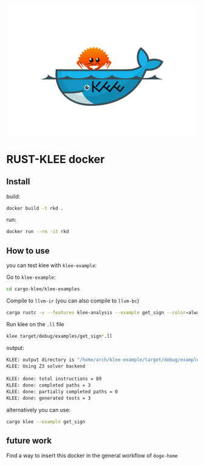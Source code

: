
![Alt text](logo.png)

# RUST-KLEE docker

## Install

build:

```bash
docker build -t rkd .
```

run:

```bash
docker run --rm -it rkd
```

## How to use 

you can test klee with `klee-example`:

Go to `klee-example`:

```bash
cd cargo-klee/klee-examples
```

Compile to `llvm-ir` (you can also compile to `llvm-bc`)

```bash
cargo rustc -v --features klee-analysis --example get_sign --color=always -- -C linker=true -C lto --emit=llvm-ir
```

Run klee on the `.ll` file

```bash
klee target/debug/examples/get_sign*.ll
```

output:
```bash
KLEE: output directory is "/home/arch/klee-example/target/debug/examples/klee-out-0"
KLEE: Using Z3 solver backend

KLEE: done: total instructions = 89
KLEE: done: completed paths = 3
KLEE: done: partially completed paths = 0
KLEE: done: generated tests = 3
```

alternatively you can use:
```bash
cargo klee --example get_sign
```

## future work

Find a way to insert this docker in the general workflow of `doge-home`


